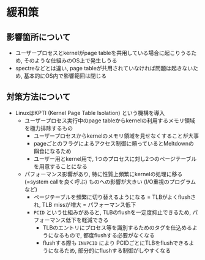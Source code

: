 # 緩和策

## 影響箇所について

* ユーザープロセスとkernelがpage tableを共用している場合に起こりうるため, そのような仕組みのOS上で発生しうる
* spectreなどとは違い, page tableが共用されていなければ問題は起きないため, 基本的にOS内で影響範囲は閉じる

## 対策方法について

* LinuxはKPTI (Kernel Page Table Isolation) という機構を導入
  * ユーザープロセス実行中のpage tableからkernelの利用するメモリ領域を極力排除するもの
    * ユーザープロセスからkernelのメモリ領域を見せなくすることが大事
    * pageごとのフラグによるアクセス制御に頼っているとMeltdownの餌食になるため
    * ユーザー用とkernel用で, 1つのプロセスに対し2つのページテーブルを用意することになる
  * パフォーマンス影響があり, 特に性質上頻繁にkernelの処理に移る (=system callを良く呼ぶ) ものへの影響が大きい (I/O重視のプログラムなど)
    * ページテーブルを頻繁に切り替えるようになる = TLBがよくflushされ, TLB missが増大 = パフォーマンス低下
    * `PCID` という仕組みがあると, TLBのflushを一定度抑止できるため, パフォーマンス低下を軽減できる
      * TLBのエントリにプロセス等を識別するためのタグを仕込めるようになるもので, 都度flushする必要がなくなる
      * flushする際も `INVPCID` により PCIDごとにTLBをflushできるようになるため, 部分的にflushする制御がしやすくなる
